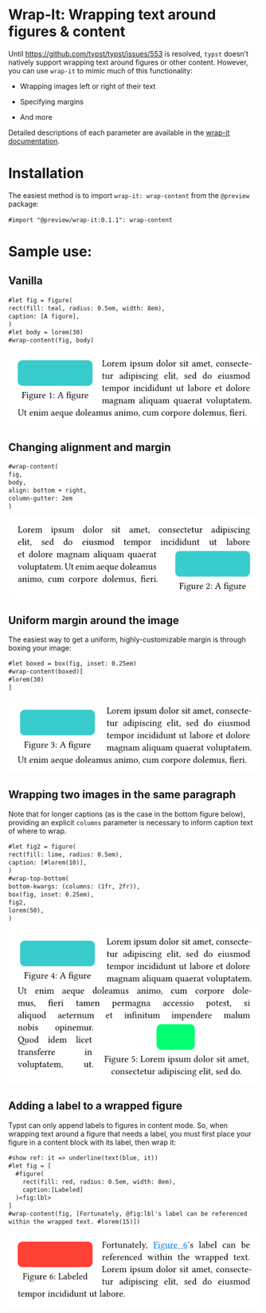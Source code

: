 # Wrap-It: Wrapping text around figures & content

Until <u><u><https://github.com/typst/typst/issues/553></u></u> is
resolved, `typst` doesn’t natively support wrapping text around figures
or other content. However, you can use `wrap-it` to mimic much of this
functionality:

- Wrapping images left or right of their text

- Specifying margins

- And more

Detailed descriptions of each parameter are available in the
<u><u>[wrap-it
documentation](https://github.com/ntjess/wrap-it/blob/main/docs/manual.pdf)</u></u>.

# Installation

The easiest method is to import `wrap-it: wrap-content` from the
`@preview` package:

`#import "@preview/wrap-it:0.1.1": wrap-content`

# Sample use:

## Vanilla

``` typst
#let fig = figure(
rect(fill: teal, radius: 0.5em, width: 8em),
caption: [A figure],
)
#let body = lorem(30)
#wrap-content(fig, body)
```
![Example 1](https://www.github.com/ntjess/wrap-it/raw/v0.1.1/assets/example-1.png)

## Changing alignment and margin

``` typst
#wrap-content(
fig,
body,
align: bottom + right,
column-gutter: 2em
)
```
![Example 2](https://www.github.com/ntjess/wrap-it/raw/v0.1.1/assets/example-2.png)

## Uniform margin around the image

The easiest way to get a uniform, highly-customizable margin is through
boxing your image:

``` typst
#let boxed = box(fig, inset: 0.25em)
#wrap-content(boxed)[
#lorem(30)
]
```
![Example 3](https://www.github.com/ntjess/wrap-it/raw/v0.1.1/assets/example-3.png)

## Wrapping two images in the same paragraph

Note that for longer captions (as is the case in the bottom figure
below), providing an explicit `columns` parameter is necessary to inform
caption text of where to wrap.

``` typst
#let fig2 = figure(
rect(fill: lime, radius: 0.5em),
caption: [#lorem(10)],
)
#wrap-top-bottom(
bottom-kwargs: (columns: (1fr, 2fr)),
box(fig, inset: 0.25em),
fig2,
lorem(50),
)
```
![Example 4](https://www.github.com/ntjess/wrap-it/raw/v0.1.1/assets/example-4.png)

## Adding a label to a wrapped figure

Typst can only append labels to figures in content mode. So, when
wrapping text around a figure that needs a label, you must first place
your figure in a content block with its label, then wrap it:

``` typst
#show ref: it => underline(text(blue, it))
#let fig = [
  #figure(
    rect(fill: red, radius: 0.5em, width: 8em),
    caption:[Labeled]
  )<fig:lbl>
]
#wrap-content(fig, [Fortunately, @fig:lbl's label can be referenced within the wrapped text. #lorem(15)])
```
![Example 5](https://www.github.com/ntjess/wrap-it/raw/v0.1.1/assets/example-5.png)